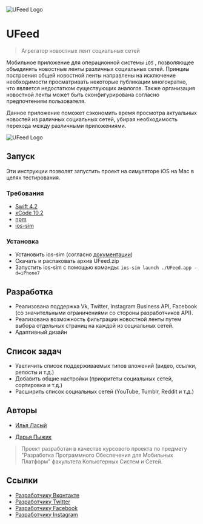 <img src="https://pp.userapi.com/c855332/v855332516/3c283/aBA0t7c_rJQ.jpg" title="UFeed Logo" alt="UFeed Logo" align="middle">

# UFeed

> Агрегатор новостных лент социальных сетей

Мобильное приложение для операционной системы `iOS` , позволяющее объединять новостные ленты различных социальных сетей.
Принциы построения общей новостной ленты направлены на исключение необходимости просматривать некоторые публикации многократно, что является недостатком существующих аналогов. Также организация новостной ленты может быть сконфигурирована согласно предпочтениям пользователя.

Данное приложение поможет сэкономить время просмотра актуальных новостей из раличных социальных сетей, убирая необходимость
перехода между различными приложениями.

<img src="https://pp.userapi.com/c845521/v845521841/1fbaf1/jzw-DNpZC0k.jpg" alt="UFeed Logo" align="middle">

## Запуск

Эти инструкции позволят запустить проект на симуляторе iOS на Mac в целях тестирования.

### Требования

* [Swift 4.2](https://swift.org/blog/swift-4-2-released/) 
* [xCode 10.2](https://developer.apple.com/documentation/xcode_release_notes/xcode_10_2_release_notes/)
* [npm](https://www.npmjs.com/) 
* [ios-sim](https://github.com/ios-control/ios-sim)

### Установка

* Установить ios-sim (согласно [документации](https://github.com/ios-control/ios-sim))
* Скачать и распаковать архив UFeed.zip
* Запустить ios-sim c помощью команды:
`ios-sim launch ./UFeed.app -d=iPhone7`

## Разработка

* Реализована поддержка Vk, Twitter, Instagram Business API, Facebook (со значительными ограничениями со стороны разработчиков API).
* Реализована возможность фильтрации новостной ленты путем выбора отдельных страниц на каждой из социальных сетей.
* Адаптивный дизайн

## Список задач

* Увеличить список поддерживаемых типов вложений (видео, ссылки, репосты и т.д.)
* Добавить общие настройки (приоритеты социальных сетей, сортировка и т.д.)
* Расширить список социальных сетей (YouTube, Tumblr, Reddit и т.д.)

## Авторы

* [Илья Ласый](https://github.com/Misterion777)

* [Дарья Пыжик](https://github.com/Darya-Pyzhyk)

> Проект разработан в качестве курсового проекта по предмету "Разработка Программного Обеспечения для Мобильных Платформ" факультета Копьютерных Систем и Сетей.

## Ссылки

* [Разработчику Вконтакте](https://vk.com/dev)
* [Разработчику Twitter](https://developer.twitter.com)
* [Разработчику Facebook](https://developers.facebook.com/docs)
* [Разработчику Instagram](https://developers.facebook.com/products/instagram/)
